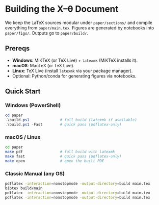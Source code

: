# Building the X–θ Document

We keep the LaTeX sources modular under `paper/sections/` and compile everything from `paper/main.tex`. Figures are generated by notebooks into `paper/figs/`. Outputs go to `paper/build/`.

## Prereqs

- **Windows**: MiKTeX (or TeX Live) + `latexmk` (MiKTeX installs it).
- **macOS**: MacTeX (or TeX Live).
- **Linux**: TeX Live (install `latexmk` via your package manager).
- Optional: Python/conda for generating figures via notebooks.

## Quick Start

### Windows (PowerShell)
```powershell
cd paper
.\build.ps1              # full build (latexmk if available)
.\build.ps1 -Fast        # quick pass (pdflatex-only)
```

### macOS / Linux
```bash
cd paper
make pdf                 # full build with latexmk
make fast                # quick pass (pdflatex-only)
make open                # open the built PDF

```

### Classic Manual (any OS)
```bash
pdflatex -interaction=nonstopmode -output-directory=build main.tex
bibtex build/main
pdflatex -interaction=nonstopmode -output-directory=build main.tex
pdflatex -interaction=nonstopmode -output-directory=build main.tex

```